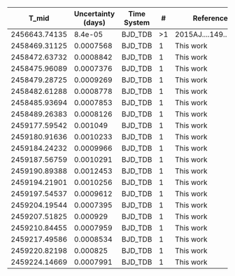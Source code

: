 |T_mid        |Uncertainty (days)|Time System|#  |Reference           |
|-------------|------------------|-----------|---|--------------------|
|2456643.74135|8.4e-05           |BJD_TDB    |>1 |2015AJ....149..166H |
|2458469.31125|0.0007568         |BJD_TDB    |1  |This work           |
|2458472.63732|0.0008842         |BJD_TDB    |1  |This work           |
|2458475.96089|0.0007376         |BJD_TDB    |1  |This work           |
|2458479.28725|0.0009269         |BJD_TDB    |1  |This work           |
|2458482.61288|0.0008778         |BJD_TDB    |1  |This work           |
|2458485.93694|0.0007853         |BJD_TDB    |1  |This work           |
|2458489.26383|0.0008126         |BJD_TDB    |1  |This work           |
|2459177.59542|0.001049          |BJD_TDB    |1  |This work           |
|2459180.91636|0.0010233         |BJD_TDB    |1  |This work           |
|2459184.24232|0.0009966         |BJD_TDB    |1  |This work           |
|2459187.56759|0.0010291         |BJD_TDB    |1  |This work           |
|2459190.89388|0.0012453         |BJD_TDB    |1  |This work           |
|2459194.21901|0.0010256         |BJD_TDB    |1  |This work           |
|2459197.54537|0.0009612         |BJD_TDB    |1  |This work           |
|2459204.19544|0.0007395         |BJD_TDB    |1  |This work           |
|2459207.51825|0.000929          |BJD_TDB    |1  |This work           |
|2459210.84455|0.0007959         |BJD_TDB    |1  |This work           |
|2459217.49586|0.0008534         |BJD_TDB    |1  |This work           |
|2459220.82198|0.000825          |BJD_TDB    |1  |This work           |
|2459224.14669|0.0007991         |BJD_TDB    |1  |This work           |
